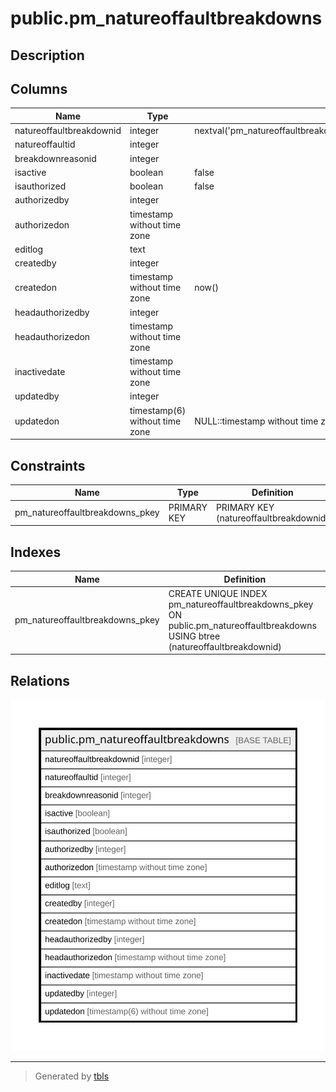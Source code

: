 # public.pm_natureoffaultbreakdowns

## Description

## Columns

| Name | Type | Default | Nullable | Children | Parents | Comment |
| ---- | ---- | ------- | -------- | -------- | ------- | ------- |
| natureoffaultbreakdownid | integer | nextval('pm_natureoffaultbreakdowns_natureoffaultbreakdownid_seq'::regclass) | false |  |  |  |
| natureoffaultid | integer |  | false |  |  |  |
| breakdownreasonid | integer |  | false |  |  |  |
| isactive | boolean | false | false |  |  |  |
| isauthorized | boolean | false | false |  |  |  |
| authorizedby | integer |  | true |  |  |  |
| authorizedon | timestamp without time zone |  | true |  |  |  |
| editlog | text |  | true |  |  |  |
| createdby | integer |  | true |  |  |  |
| createdon | timestamp without time zone | now() | true |  |  |  |
| headauthorizedby | integer |  | true |  |  |  |
| headauthorizedon | timestamp without time zone |  | true |  |  |  |
| inactivedate | timestamp without time zone |  | true |  |  |  |
| updatedby | integer |  | true |  |  |  |
| updatedon | timestamp(6) without time zone | NULL::timestamp without time zone | true |  |  |  |

## Constraints

| Name | Type | Definition |
| ---- | ---- | ---------- |
| pm_natureoffaultbreakdowns_pkey | PRIMARY KEY | PRIMARY KEY (natureoffaultbreakdownid) |

## Indexes

| Name | Definition |
| ---- | ---------- |
| pm_natureoffaultbreakdowns_pkey | CREATE UNIQUE INDEX pm_natureoffaultbreakdowns_pkey ON public.pm_natureoffaultbreakdowns USING btree (natureoffaultbreakdownid) |

## Relations

![er](public.pm_natureoffaultbreakdowns.svg)

---

> Generated by [tbls](https://github.com/k1LoW/tbls)
